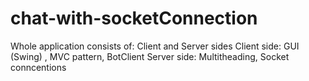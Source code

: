 # chat-with-socketConnection
Whole application consists of: Client and Server sides
Client side: GUI (Swing) , MVC pattern, BotClient
Server side: Multitheading, Socket conncentions
